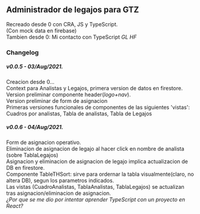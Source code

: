 ## Administrador de legajos para GTZ

Recreado desde 0 con CRA, JS y TypeScript.  
(Con mock data en firebase)  
Tambien desde 0: Mi contacto con TypeScript _GL HF_

###  Changelog

##### v0.0.5 - 03/Aug/2021.  
Creacion desde 0...  
Context para Analistas y Legajos, primera version de datos en firestore.  
Version preliminar componente header(*logo+nav*).  
Version preliminar de form de asignacion  
Primeras versiones funcionales de componentes de las siguientes 'vistas': Cuadros por analistas, Tabla de analistas, Tabla de Legajos  
  
##### v0.0.6 - 04/Aug/2021.  
  
Form de asignacion operativo.  
Eliminacion de asignacion de legajo al hacer click en nombre de analista (sobre TablaLegajos)  
Asignacion y eliminacion de asignacion de legajo implica actualizacion de DB en firestore.  
Componente TableTHSort: sirve para ordernar la tabla visualmente(claro, no altera DB), segun los parametros indicados.  
Las vistas (CuadroAnalistas, TablaAnalistas, TablaLegajos) se actualizan tras asignacion/eliminacion de asignacion.  
*¿Por que se me dio por intentar aprender TypeScript con un proyecto en React?*